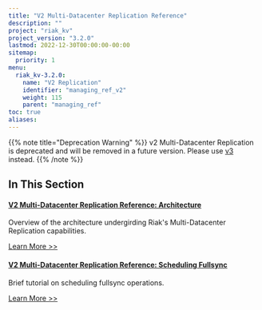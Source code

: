 ```yaml
---
title: "V2 Multi-Datacenter Replication Reference"
description: ""
project: "riak_kv"
project_version: "3.2.0"
lastmod: 2022-12-30T00:00:00-00:00
sitemap:
  priority: 1
menu:
  riak_kv-3.2.0:
    name: "V2 Replication"
    identifier: "managing_ref_v2"
    weight: 115
    parent: "managing_ref"
toc: true
aliases:
---
```


[v2 mdc arch]: ./architecture
[v2 mdc fullsync]: ./scheduling-fullsync

{{% note title="Deprecation Warning" %}}
v2 Multi-Datacenter Replication is deprecated and will be removed in a future version. Please use [v3]({{<baseurl>}}riak/kv/3.2.0/using/reference/v3-multi-datacenter/) instead.
{{% /note %}}

## In This Section

#### [V2 Multi-Datacenter Replication Reference: Architecture][v2 mdc arch]

Overview of the architecture undergirding Riak's Multi-Datacenter Replication capabilities.

[Learn More >>][v2 mdc arch]

#### [V2 Multi-Datacenter Replication Reference: Scheduling Fullsync][v2 mdc fullsync]

Brief tutorial on scheduling fullsync operations.

[Learn More >>][v2 mdc fullsync]

